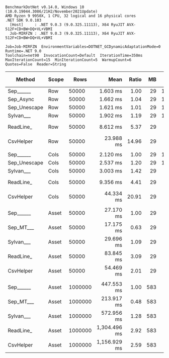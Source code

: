 ```

BenchmarkDotNet v0.14.0, Windows 10 (10.0.19044.3086/21H2/November2021Update)
AMD Ryzen 9 9950X, 1 CPU, 32 logical and 16 physical cores
.NET SDK 9.0.103
  [Host]     : .NET 9.0.3 (9.0.325.11113), X64 RyuJIT AVX-512F+CD+BW+DQ+VL+VBMI
  Job-MIRFZN : .NET 9.0.3 (9.0.325.11113), X64 RyuJIT AVX-512F+CD+BW+DQ+VL+VBMI

Job=Job-MIRFZN  EnvironmentVariables=DOTNET_GCDynamicAdaptationMode=0  Runtime=.NET 9.0  
Toolchain=net90  InvocationCount=Default  IterationTime=350ms  
MaxIterationCount=15  MinIterationCount=5  WarmupCount=6  
Quotes=False  Reader=String  

```
| Method       | Scope | Rows    | Mean         | Ratio | MB  | MB/s    | ns/row | Allocated     | Alloc Ratio |
|------------- |------ |-------- |-------------:|------:|----:|--------:|-------:|--------------:|------------:|
| Sep______    | Row   | 50000   |     1.603 ms |  1.00 |  29 | 18202.7 |   32.1 |       1.17 KB |        1.00 |
| Sep_Async    | Row   | 50000   |     1.662 ms |  1.04 |  29 | 17560.2 |   33.2 |       1.17 KB |        1.00 |
| Sep_Unescape | Row   | 50000   |     1.621 ms |  1.01 |  29 | 18001.3 |   32.4 |       1.17 KB |        1.00 |
| Sylvan___    | Row   | 50000   |     1.902 ms |  1.19 |  29 | 15339.5 |   38.0 |       7.65 KB |        6.54 |
| ReadLine_    | Row   | 50000   |     8.612 ms |  5.37 |  29 |  3388.5 |  172.2 |   88608.25 KB |   75,675.43 |
| CsvHelper    | Row   | 50000   |    23.988 ms | 14.96 |  29 |  1216.5 |  479.8 |         20 KB |       17.08 |
|              |       |         |              |       |     |         |        |               |             |
| Sep______    | Cols  | 50000   |     2.120 ms |  1.00 |  29 | 13763.5 |   42.4 |       1.17 KB |        1.00 |
| Sep_Unescape | Cols  | 50000   |     2.537 ms |  1.20 |  29 | 11502.2 |   50.7 |       1.17 KB |        1.00 |
| Sylvan___    | Cols  | 50000   |     3.003 ms |  1.42 |  29 |  9718.0 |   60.1 |       7.66 KB |        6.53 |
| ReadLine_    | Cols  | 50000   |     9.356 ms |  4.41 |  29 |  3119.2 |  187.1 |   88608.25 KB |   75,549.41 |
| CsvHelper    | Cols  | 50000   |    44.334 ms | 20.91 |  29 |   658.2 |  886.7 |      445.7 KB |      380.01 |
|              |       |         |              |       |     |         |        |               |             |
| Sep______    | Asset | 50000   |    27.170 ms |  1.00 |  29 |  1074.0 |  543.4 |   13802.77 KB |        1.00 |
| Sep_MT___    | Asset | 50000   |    17.175 ms |  0.63 |  29 |  1699.1 |  343.5 |   13995.12 KB |        1.01 |
| Sylvan___    | Asset | 50000   |    29.696 ms |  1.09 |  29 |   982.7 |  593.9 |   13962.13 KB |        1.01 |
| ReadLine_    | Asset | 50000   |    83.845 ms |  3.09 |  29 |   348.0 | 1676.9 |  102133.86 KB |        7.40 |
| CsvHelper    | Asset | 50000   |    54.469 ms |  2.01 |  29 |   535.7 | 1089.4 |   13971.05 KB |        1.01 |
|              |       |         |              |       |     |         |        |               |             |
| Sep______    | Asset | 1000000 |   447.553 ms |  1.00 | 583 |  1304.4 |  447.6 |  266669.24 KB |        1.00 |
| Sep_MT___    | Asset | 1000000 |   213.917 ms |  0.48 | 583 |  2729.0 |  213.9 |  269030.28 KB |        1.01 |
| Sylvan___    | Asset | 1000000 |   572.956 ms |  1.28 | 583 |  1018.9 |  573.0 |  266825.09 KB |        1.00 |
| ReadLine_    | Asset | 1000000 | 1,304.496 ms |  2.92 | 583 |   447.5 | 1304.5 | 2038835.13 KB |        7.65 |
| CsvHelper    | Asset | 1000000 | 1,156.929 ms |  2.59 | 583 |   504.6 | 1156.9 |  266845.88 KB |        1.00 |
